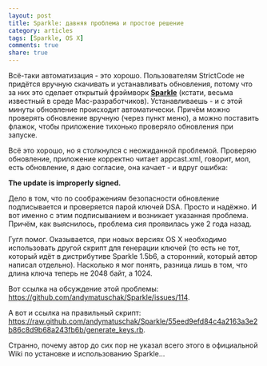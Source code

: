```yaml
---
layout: post
title: Sparkle: давняя проблема и простое решение
category: articles
tags: [Sparkle, OS X]
comments: true
share: true
---
```


Всё-таки автоматизация - это хорошо. Пользователям StrictCode не придётся вручную скачивать и устанавливать обновления, потому что за них это сделает открытый фрэймворк **<a href="http://sparkle.andymatuschak.org/">Sparkle</a>** (кстати, весьма известный в среде Mac-разработчиков). Устанавливаешь - и с этой минуты обновление происходит автоматически. Причём можно проверять обновление вручную (через пункт меню), а можно поставить флажок, чтобы приложение тихонько проверяло обновления при запуске.

Всё это хорошо, но я столкнулся с неожиданной проблемой. Проверяю обновление, приложение корректно читает appcast.xml, говорит, мол, есть обновление, я даю согласие, она качает - и вдруг ошибка:

**The update is improperly signed.**

Дело в том, что по соображениям безопасности обновление подписывается и проверяется парой ключей DSA. Просто и надёжно. И вот именно с этим подписыванием и возникает указанная проблема. Причём, как выяснилось, проблема сия проявилась уже 2 года назад.

Гугл помог. Оказывается, при новых версиях OS X необходимо использовать другой скрипт для генерации ключей (то есть не тот, который идёт в дистрибутиве Sparkle 1.5b6, а сторонний, который автор написал отдельно). Насколько я мог понять, разница лишь в том, что длина ключа теперь не 2048 байт, а 1024.

Вот ссылка на обсуждение этой проблемы: https://github.com/andymatuschak/Sparkle/issues/114.

А вот и ссылка на правильный скрипт: https://raw.github.com/andymatuschak/Sparkle/55eed9efd84c4a2163a3e2b86c8d9b68a243fb6b/generate_keys.rb.

Странно, почему автор до сих пор не указал всего этого в официальной Wiki по установке и использованию Sparkle...
